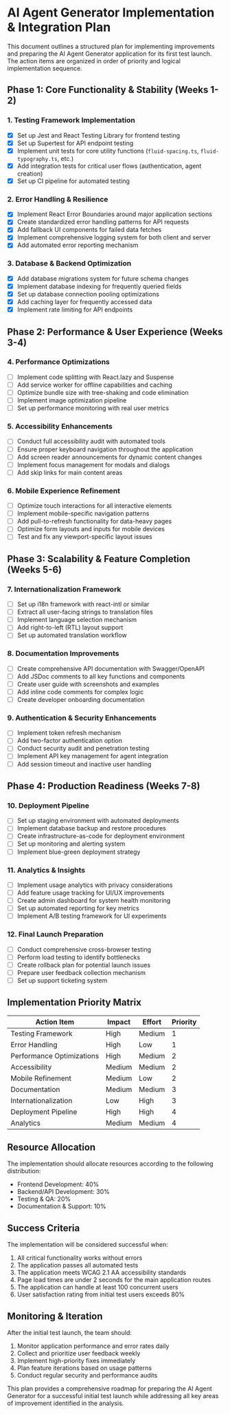 # AI Agent Generator Implementation & Integration Plan

This document outlines a structured plan for implementing improvements and preparing the AI Agent Generator application for its first test launch. The action items are organized in order of priority and logical implementation sequence.

## Phase 1: Core Functionality & Stability (Weeks 1-2)

### 1. Testing Framework Implementation
- [x] Set up Jest and React Testing Library for frontend testing
- [x] Set up Supertest for API endpoint testing
- [x] Implement unit tests for core utility functions (`fluid-spacing.ts`, `fluid-typography.ts`, etc.)
- [x] Add integration tests for critical user flows (authentication, agent creation)
- [x] Set up CI pipeline for automated testing

### 2. Error Handling & Resilience
- [x] Implement React Error Boundaries around major application sections
- [x] Create standardized error handling patterns for API requests
- [x] Add fallback UI components for failed data fetches
- [x] Implement comprehensive logging system for both client and server
- [x] Add automated error reporting mechanism

### 3. Database & Backend Optimization
- [x] Add database migrations system for future schema changes
- [x] Implement database indexing for frequently queried fields
- [x] Set up database connection pooling optimizations
- [x] Add caching layer for frequently accessed data
- [x] Implement rate limiting for API endpoints

## Phase 2: Performance & User Experience (Weeks 3-4)

### 4. Performance Optimizations
- [ ] Implement code splitting with React.lazy and Suspense
- [ ] Add service worker for offline capabilities and caching
- [ ] Optimize bundle size with tree-shaking and code elimination
- [ ] Implement image optimization pipeline
- [ ] Set up performance monitoring with real user metrics

### 5. Accessibility Enhancements
- [ ] Conduct full accessibility audit with automated tools
- [ ] Ensure proper keyboard navigation throughout the application
- [ ] Add screen reader announcements for dynamic content changes
- [ ] Implement focus management for modals and dialogs
- [ ] Add skip links for main content areas

### 6. Mobile Experience Refinement
- [ ] Optimize touch interactions for all interactive elements
- [ ] Implement mobile-specific navigation patterns
- [ ] Add pull-to-refresh functionality for data-heavy pages
- [ ] Optimize form layouts and inputs for mobile devices
- [ ] Test and fix any viewport-specific layout issues

## Phase 3: Scalability & Feature Completion (Weeks 5-6)

### 7. Internationalization Framework
- [ ] Set up i18n framework with react-intl or similar
- [ ] Extract all user-facing strings to translation files
- [ ] Implement language selection mechanism
- [ ] Add right-to-left (RTL) layout support
- [ ] Set up automated translation workflow

### 8. Documentation Improvements
- [ ] Create comprehensive API documentation with Swagger/OpenAPI
- [ ] Add JSDoc comments to all key functions and components
- [ ] Create user guide with screenshots and examples
- [ ] Add inline code comments for complex logic
- [ ] Create developer onboarding documentation

### 9. Authentication & Security Enhancements
- [ ] Implement token refresh mechanism
- [ ] Add two-factor authentication option
- [ ] Conduct security audit and penetration testing
- [ ] Implement API key management for agent integration
- [ ] Add session timeout and inactive user handling

## Phase 4: Production Readiness (Weeks 7-8)

### 10. Deployment Pipeline
- [ ] Set up staging environment with automated deployments
- [ ] Implement database backup and restore procedures
- [ ] Create infrastructure-as-code for deployment environment
- [ ] Set up monitoring and alerting system
- [ ] Implement blue-green deployment strategy

### 11. Analytics & Insights
- [ ] Implement usage analytics with privacy considerations
- [ ] Add feature usage tracking for UI/UX improvements
- [ ] Create admin dashboard for system health monitoring
- [ ] Set up automated reporting for key metrics
- [ ] Implement A/B testing framework for UI experiments

### 12. Final Launch Preparation
- [ ] Conduct comprehensive cross-browser testing
- [ ] Perform load testing to identify bottlenecks
- [ ] Create rollback plan for potential launch issues
- [ ] Prepare user feedback collection mechanism
- [ ] Set up support ticketing system

## Implementation Priority Matrix

| Action Item | Impact | Effort | Priority |
|-------------|--------|--------|----------|
| Testing Framework | High | Medium | 1 |
| Error Handling | High | Low | 1 |
| Performance Optimizations | High | Medium | 2 |
| Accessibility | Medium | Medium | 2 |
| Mobile Refinement | Medium | Low | 2 |
| Documentation | Medium | Medium | 3 |
| Internationalization | Low | High | 3 |
| Deployment Pipeline | High | High | 4 |
| Analytics | Medium | Medium | 4 |

## Resource Allocation

The implementation should allocate resources according to the following distribution:

- Frontend Development: 40%
- Backend/API Development: 30%
- Testing & QA: 20%
- Documentation & Support: 10%

## Success Criteria

The implementation will be considered successful when:

1. All critical functionality works without errors
2. The application passes all automated tests
3. The application meets WCAG 2.1 AA accessibility standards
4. Page load times are under 2 seconds for the main application routes
5. The application can handle at least 100 concurrent users
6. User satisfaction rating from initial test users exceeds 80%

## Monitoring & Iteration

After the initial test launch, the team should:

1. Monitor application performance and error rates daily
2. Collect and prioritize user feedback weekly
3. Implement high-priority fixes immediately
4. Plan feature iterations based on usage patterns
5. Conduct regular security and performance audits

This plan provides a comprehensive roadmap for preparing the AI Agent Generator for a successful initial test launch while addressing all key areas of improvement identified in the analysis. 